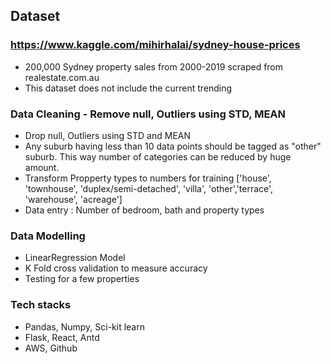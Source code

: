## Dataset

### https://www.kaggle.com/mihirhalai/sydney-house-prices

- 200,000 Sydney property sales from 2000-2019 scraped from realestate.com.au
- This dataset does not include the current trending

### Data Cleaning - Remove null, Outliers using STD, MEAN

- Drop null, Outliers using STD and MEAN
- Any suburb having less than 10 data points should be tagged as "other" suburb. This way number of categories can be reduced by huge amount.
- Transform Propperty types to numbers for training
  ['house', 'townhouse', 'duplex/semi-detached', 'villa', 'other','terrace', 'warehouse', 'acreage']
- Data entry : Number of bedroom, bath and property types

### Data Modelling

- LinearRegression Model
- K Fold cross validation to measure accuracy
- Testing for a few properties

### Tech stacks

- Pandas, Numpy, Sci-kit learn
- Flask, React, Antd
- AWS, Github
